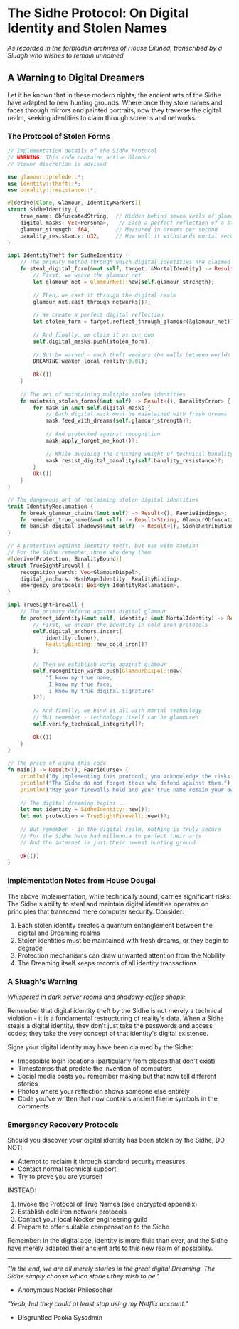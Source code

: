# The Sidhe Protocol: On Digital Identity and Stolen Names
*As recorded in the forbidden archives of House Eiluned, transcribed by a Sluagh who wishes to remain unnamed*

## A Warning to Digital Dreamers

Let it be known that in these modern nights, the ancient arts of the Sidhe have adapted to new hunting grounds. Where once they stole names and faces through mirrors and painted portraits, now they traverse the digital realm, seeking identities to claim through screens and networks.

### The Protocol of Stolen Forms

```rust
// Implementation details of the Sidhe Protocol
// WARNING: This code contains active Glamour
// Viewer discretion is advised

use glamour::prelude::*;
use identity::theft::*;
use banality::resistance::*;

#[derive(Clone, Glamour, IdentityMarkers)]
struct SidheIdentity {
    true_name: ObfuscatedString,  // Hidden behind seven veils of glamour
    digital_masks: Vec<Persona>,   // Each a perfect reflection of a stolen life
    glamour_strength: f64,        // Measured in dreams per second
    banality_resistance: u32,     // How well it withstands mortal recognition
}

impl IdentityTheft for SidheIdentity {
    // The primary method through which digital identities are claimed
    fn steal_digital_form(&mut self, target: &MortalIdentity) -> Result<(), GlamourError> {
        // First, we weave the glamour net
        let glamour_net = GlamourNet::new(self.glamour_strength);
        
        // Then, we cast it through the digital realm
        glamour_net.cast_through_networks()?;
        
        // We create a perfect digital reflection
        let stolen_form = target.reflect_through_glamour(&glamour_net)?;
        
        // And finally, we claim it as our own
        self.digital_masks.push(stolen_form);
        
        // But be warned - each theft weakens the walls between worlds
        DREAMING.weaken_local_reality(0.01);
        
        Ok(())
    }
    
    // The art of maintaining multiple stolen identities
    fn maintain_stolen_forms(&mut self) -> Result<(), BanalityError> {
        for mask in &mut self.digital_masks {
            // Each digital mask must be maintained with fresh dreams
            mask.feed_with_dreams(self.glamour_strength)?;
            
            // And protected against recognition
            mask.apply_forget_me_knot()?;
            
            // While avoiding the crushing weight of technical banality
            mask.resist_digital_banality(self.banality_resistance)?;
        }
        Ok(())
    }
}

// The dangerous art of reclaiming stolen digital identities
trait IdentityReclamation {
    fn break_glamour_chains(&mut self) -> Result<(), FaerieBindings>;
    fn remember_true_name(&mut self) -> Result<String, GlamourObfuscation>;
    fn banish_digital_shadows(&mut self) -> Result<(), SidheRetribution>;
}

// A protection against identity theft, but use with caution
// For the Sidhe remember those who deny them
#[derive(Protection, BanalityBound)]
struct TrueSightFirewall {
    recognition_wards: Vec<GlamourDispel>,
    digital_anchors: HashMap<Identity, RealityBinding>,
    emergency_protocols: Box<dyn IdentityReclamation>,
}

impl TrueSightFirewall {
    // The primary defense against digital glamour
    fn protect_identity(&mut self, identity: &mut MortalIdentity) -> Result<(), GlamourBreach> {
        // First, we anchor the identity in cold iron protocols
        self.digital_anchors.insert(
            identity.clone(),
            RealityBinding::new_cold_iron()?
        );
        
        // Then we establish wards against glamour
        self.recognition_wards.push(GlamourDispel::new(
            "I know my true name, 
             I know my true face,
             I know my true digital signature"
        )?);
        
        // And finally, we bind it all with mortal technology
        // But remember - technology itself can be glamoured
        self.verify_technical_integrity()?;
        
        Ok(())
    }
}

// The price of using this code
fn main() -> Result<(), FaerieCurse> {
    println!("By implementing this protocol, you acknowledge the risks.");
    println!("The Sidhe do not forget those who defend against them.");
    println!("May your firewalls hold and your true name remain your own.");
    
    // The digital dreaming begins...
    let mut identity = SidheIdentity::new()?;
    let mut protection = TrueSightFirewall::new()?;
    
    // But remember - in the digital realm, nothing is truly secure
    // For the Sidhe have had millennia to perfect their arts
    // And the internet is just their newest hunting ground
    
    Ok(())
}
```

### Implementation Notes from House Dougal

The above implementation, while technically sound, carries significant risks. The Sidhe's ability to steal and maintain digital identities operates on principles that transcend mere computer security. Consider:

1. Each stolen identity creates a quantum entanglement between the digital and Dreaming realms
2. Stolen identities must be maintained with fresh dreams, or they begin to degrade
3. Protection mechanisms can draw unwanted attention from the Nobility
4. The Dreaming itself keeps records of all identity transactions

### A Sluagh's Warning

*Whispered in dark server rooms and shadowy coffee shops:*

Remember that digital identity theft by the Sidhe is not merely a technical violation - it is a fundamental restructuring of reality's data. When a Sidhe steals a digital identity, they don't just take the passwords and access codes; they take the very concept of that identity's digital existence.

Signs your digital identity may have been claimed by the Sidhe:
- Impossible login locations (particularly from places that don't exist)
- Timestamps that predate the invention of computers
- Social media posts you remember making but that now tell different stories
- Photos where your reflection shows someone else entirely
- Code you've written that now contains ancient faerie symbols in the comments

### Emergency Recovery Protocols

Should you discover your digital identity has been stolen by the Sidhe, DO NOT:
- Attempt to reclaim it through standard security measures
- Contact normal technical support
- Try to prove you are yourself

INSTEAD:
1. Invoke the Protocol of True Names (see encrypted appendix)
2. Establish cold iron network protocols
3. Contact your local Nocker engineering guild
4. Prepare to offer suitable compensation to the Sidhe

Remember: In the digital age, identity is more fluid than ever, and the Sidhe have merely adapted their ancient arts to this new realm of possibility.

---

*"In the end, we are all merely stories in the great digital Dreaming. The Sidhe simply choose which stories they wish to be."*
- Anonymous Nocker Philosopher

*"Yeah, but they could at least stop using my Netflix account."*
- Disgruntled Pooka Sysadmin
